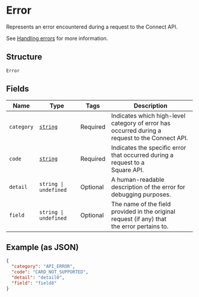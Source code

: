 
# Error

Represents an error encountered during a request to the Connect API.

See [Handling errors](https://developer.squareup.com/docs/build-basics/handling-errors) for more information.

## Structure

`Error`

## Fields

| Name | Type | Tags | Description |
|  --- | --- | --- | --- |
| `category` | [`string`](../../doc/models/error-category.md) | Required | Indicates which high-level category of error has occurred during a<br>request to the Connect API. |
| `code` | [`string`](../../doc/models/error-code.md) | Required | Indicates the specific error that occurred during a request to a<br>Square API. |
| `detail` | `string \| undefined` | Optional | A human-readable description of the error for debugging purposes. |
| `field` | `string \| undefined` | Optional | The name of the field provided in the original request (if any) that<br>the error pertains to. |

## Example (as JSON)

```json
{
  "category": "API_ERROR",
  "code": "CARD_NOT_SUPPORTED",
  "detail": "detail0",
  "field": "field8"
}
```

